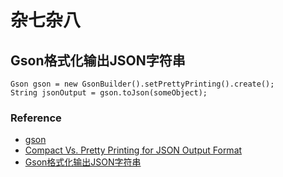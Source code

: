 # 杂七杂八

## Gson格式化输出JSON字符串

```
Gson gson = new GsonBuilder().setPrettyPrinting().create();
String jsonOutput = gson.toJson(someObject);
```

### Reference

* [gson](https://github.com/google/gson)
* [Compact Vs. Pretty Printing for JSON Output Format](https://github.com/google/gson/blob/master/UserGuide.md#compact-vs-pretty-printing-for-json-output-format)
* [Gson格式化输出JSON字符串 ](http://liumh.com/2014/07/21/gson-pretty-printing/?utm_source=tuicool&utm_medium=referral)
